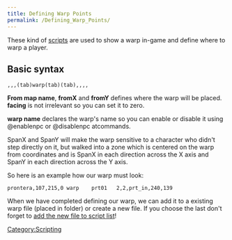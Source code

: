 ```yaml
---
title: Defining Warp Points
permalink: /Defining_Warp_Points/
---
```


These kind of [scripts](Scripting) are used to show a warp in-game and define where to warp a player.

Basic syntax
------------

<from map name>`,`<fromX>`,`<fromY>`,`<facing>`(tab)warp(tab)`<warp name>`(tab)`<spanx>`,`<spany>`,`<to map name>`,`<toX>`,`<toY>

**From map name**, **fromX** and **fromY** defines where the warp will be placed. **facing** is not irrelevant so you can set it to zero.

**warp name** declares the warp's name so you can enable or disable it using @enablenpc or @disablenpc atcommands.

SpanX and SpanY will make the warp sensitive to a character who didn't step directly on it, but walked into a zone which is centered on the warp from coordinates and is SpanX in each direction across the X axis and SpanY in each direction across the Y axis.

So here is an example how our warp must look:

`prontera,107,215,0 warp    prt01   2,2,prt_in,240,139`

When we have completed defining our warp, we can add it to a existing warp file (placed in folder) or create a new file. If you choose the last don't forget to [add the new file to script list](Adding_Script)!

[Category:Scripting](Category:Scripting)